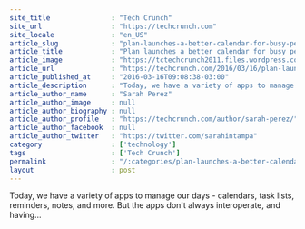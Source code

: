 ```yaml
---
site_title               : "Tech Crunch"
site_url                 : "https://techcrunch.com"
site_locale              : "en_US"
article_slug             : "plan-launches-a-better-calendar-for-busy-people"
article_title            : "Plan launches a better calendar for busy people"
article_image            : "https://tctechcrunch2011.files.wordpress.com/2016/03/web.png?w=764&h=400&crop=1"
article_url              : "https://techcrunch.com/2016/03/16/plan-launches-a-better-calendar-for-busy-people/"
article_published_at     : "2016-03-16T09:08:38-03:00"
article_description      : "Today, we have a variety of apps to manage our days - calendars, task lists, reminders, notes, and more. But the apps don't always interoperate, and having..."
article_author_name      : "Sarah Perez"
article_author_image     : null
article_author_biography : null
article_author_profile   : "https://techcrunch.com/author/sarah-perez/"
article_author_facebook  : null
article_author_twitter   : "https://twitter.com/sarahintampa"
category                 : ['technology']
tags                     : ['Tech Crunch']
permalink                : "/:categories/plan-launches-a-better-calendar-for-busy-people/"
layout                   : post
---
```


Today, we have a variety of apps to manage our days - calendars, task lists, reminders, notes, and more. But the apps don't always interoperate, and having...
